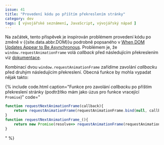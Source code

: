 ```yaml
---
issue: 41
title: "Provedení kódu po příštím překreslením stránky"
category: dev
tags: [ vývojářské seznámení, JavaScript, vývojářský nápad ]
---
```


Na začátek, tento příspěvek je inspirován problémem provedení kódu po změně v {{site.data.abbr.DOM}}u podrobně popsaného v [When DOM Updates Appear to Be Asynchronous](https://macarthur.me/posts/when-dom-updates-appear-to-be-asynchronous). Problémem je, že `window.requestAnimationFrame` volá *callback* před následujícím překreslením viz [dokumentace](https://developer.mozilla.org/en-US/docs/Web/API/window/requestAnimationFrame "Popis API na MDN").

<!--more-->

Kombinací dvou `window.requestAnimationFrame` zařídíme zavolání *callback*u před druhým následujícím překreslení. Obecná funkce by mohla vypadat nějak takto:

{% include code.html caption="Funkce pro zavolání *callback*u po příštím překreslení stránky (podtržítko mám jako úzus pro funkce vracející `Promise`)" code="
```JavaScript
function requestNextAnimationFrame(callback){
    return requestAnimationFrame(requestAnimationFrame.bind(null, callback));
}
function requestNextAnimationFrame_(){
    return new Promise(resolve=> requestAnimationFrame(requestAnimationFrame.bind(null, resolve)));
}
```
" %}
